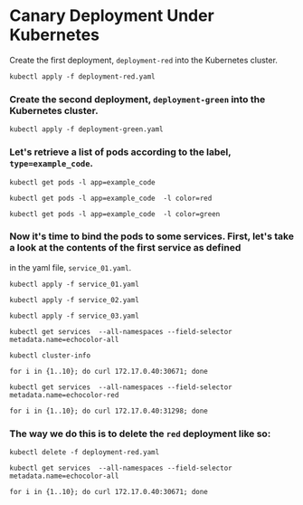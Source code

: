 # Canary Deployment Under Kubernetes

Create the first deployment, `deployment-red` into the Kubernetes cluster.

`kubectl apply -f deployment-red.yaml`

### Create the second deployment, `deployment-green` into the Kubernetes cluster.

`kubectl apply -f deployment-green.yaml`

### Let's retrieve a list of pods according to the label, `type=example_code`.

`kubectl get pods -l app=example_code`

`kubectl get pods -l app=example_code  -l color=red`

`kubectl get pods -l app=example_code  -l color=green`

### Now it's time to bind the pods to some services. First, let's take a look at the contents of the first service as defined
in the yaml file, `service_01.yaml`.

`kubectl apply -f service_01.yaml`

`kubectl apply -f service_02.yaml`

`kubectl apply -f service_03.yaml`

`kubectl get services  --all-namespaces --field-selector metadata.name=echocolor-all`

`kubectl cluster-info`

`for i in {1..10}; do curl 172.17.0.40:30671; done`

`kubectl get services  --all-namespaces --field-selector metadata.name=echocolor-red`

`for i in {1..10}; do curl 172.17.0.40:31298; done`

### The way we do this is to delete the `red` deployment like so:

`kubectl delete -f deployment-red.yaml`

`kubectl get services  --all-namespaces --field-selector metadata.name=echocolor-all`

`for i in {1..10}; do curl 172.17.0.40:30671; done`
